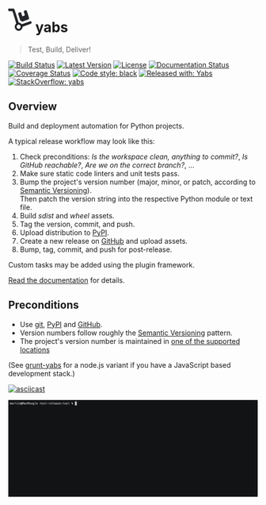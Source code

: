 # ![logo](https://raw.githubusercontent.com/mar10/yabs/master/docs/sphinx/yabs_48x48.png) yabs

> Test, Build, Deliver!

[![Build Status](https://travis-ci.org/mar10/yabs.svg?branch=master)](https://travis-ci.org/mar10/yabs)
[![Latest Version](https://img.shields.io/pypi/v/yabs.svg)](https://pypi.python.org/pypi/yabs/)
[![License](https://img.shields.io/pypi/l/yabs.svg)](https://github.com/mar10/yabs/blob/master/LICENSE.txt)
[![Documentation Status](https://readthedocs.org/projects/yabs/badge/?version=latest)](https://yabs.readthedocs.io/)
[![Coverage Status](https://coveralls.io/repos/github/mar10/yabs/badge.svg?branch=master)](https://coveralls.io/github/mar10/yabs?branch=master)
[![Code style: black](https://img.shields.io/badge/code%20style-black-000000.svg)](https://github.com/ambv/black)
[![Released with: Yabs](https://img.shields.io/badge/released%20with-yabs-yellowgreen)](https://github.com/mar10/yabs)
[![StackOverflow: yabs](https://img.shields.io/badge/StackOverflow-yabs-blue.svg)](https://stackoverflow.com/questions/tagged/yabs)


## Overview

Build and deployment automation for Python projects.

A typical release workflow may look like this:

1. Check preconditions: *Is the workspace clean, anything to commit?*,
   *Is GitHub reachable?*, *Are we on the correct branch?*, ...
2. Make sure static code linters and unit tests pass.
3. Bump the project's version number (major, minor, or patch, according to
   [Semantic Versioning](https://semver.org)). <br>
   Then patch the version string into the respective Python module or text file.
4. Build *sdist* and *wheel* assets.
5. Tag the version, commit, and push.
6. Upload distribution to [PyPI](https://pypi.org).
7. Create a new release on [GitHub](https://github.com) and upload assets.
8. Bump, tag, commit, and push for post-release.

Custom tasks may be added using the plugin framework.

[Read the documentation](https://yabs.readthedocs.io/en/latest/ug_tutorial.html)
for details.


## Preconditions

- Use [git](https://git-scm.com), [PyPI](https://pypi.org) and [GitHub](https://github.com).
- Version numbers follow roughly the [Semantic Versioning](https://semver.org) pattern.
- The project's version number is maintained in
  [one of the supported locations](https://yabs.readthedocs.io/)

(See [grunt-yabs](https://github.com/mar10/grunt-yabs) for a node.js variant
if you have a JavaScript based development stack.)

[![asciicast](https://asciinema.org/a/6jPN5JTNBt2LT52C6R8HZEK1g.svg)](https://asciinema.org/a/6jPN5JTNBt2LT52C6R8HZEK1g)

![logo](https://raw.githubusercontent.com/mar10/yabs/master/docs/sphinx/teaser.gif)
